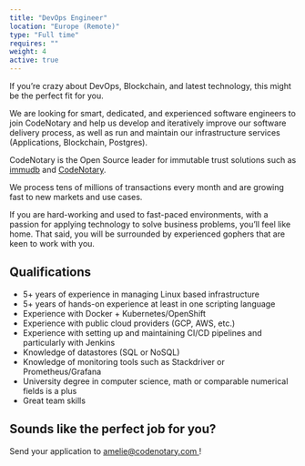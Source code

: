 ```yaml
---
title: "DevOps Engineer"
location: "Europe (Remote)" 
type: "Full time" 
requires: ""
weight: 4
active: true
---
```


If you’re crazy about DevOps, Blockchain, and latest technology, this might be the perfect fit for you.

We are looking for smart, dedicated, and experienced software engineers to join CodeNotary and help us develop and iteratively improve our software delivery process, as well as run and maintain our infrastructure services (Applications, Blockchain, Postgres).

CodeNotary is the Open Source leader for immutable trust solutions such as [immudb](http://www.immudb.io/) and [CodeNotary](http://www.codenotary.com/).

We process tens of millions of transactions every month and are growing fast to new markets and use cases.

If you are hard-working and used to fast-paced environments, with a passion for applying technology to solve business problems, you’ll feel like home. That said, you will be surrounded by experienced gophers that are keen to work with you.

## Qualifications

- 5+ years of experience in managing Linux based infrastructure
- 5+ years of hands-on experience at least in one scripting language
- Experience with Docker + Kubernetes/OpenShift
- Experience with public cloud providers (GCP, AWS, etc.)
- Experience with setting up and maintaining CI/CD pipelines and particularly with Jenkins
- Knowledge of datastores (SQL or NoSQL)
- Knowledge of monitoring tools such as Stackdriver or Prometheus/Grafana
- University degree in computer science, math or comparable numerical fields is a plus
- Great team skills

## Sounds like the perfect job for you?

Send your application to [amelie@codenotary.com ](amelie@codenotary.com )!